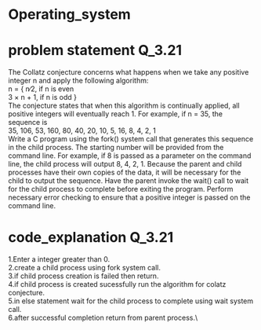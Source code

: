 # Operating_system
# problem statement Q_3.21
The Collatz conjecture concerns what happens when we take any positive integer n and apply the following algorithm:\
n =
{ n∕2, if n is even\
3 × n + 1, if n is odd
}\
The conjecture states that when this algorithm is continually applied,
all positive integers will eventually reach 1. For example, if n = 35, the
sequence is\
35, 106, 53, 160, 80, 40, 20, 10, 5, 16, 8, 4, 2, 1\
Write a C program using the fork() system call that generates this
sequence in the child process. The starting number will be provided
from the command line. For example, if 8 is passed as a parameter on
the command line, the child process will output 8, 4, 2, 1. Because the
parent and child processes have their own copies of the data, it will be
necessary for the child to output the sequence. Have the parent invoke
the wait() call to wait for the child process to complete before exiting
the program. Perform necessary error checking to ensure that a positive
integer is passed on the command line.
# code_explanation Q_3.21
1.Enter a integer greater than 0.\
2.create a child process using fork system call.\
3.if child process creation is failed then return.\
4.if child process is created sucessfully run the algorithm for colatz conjecture.\
5.in else statement wait for the child process to complete using wait system call.\
6.after successful completion return from parent process.\
